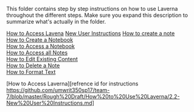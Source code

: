 This folder contains step by step instructions on how to use Laverna throughout the different steps. Make sure you expand this description to summarize what's actually in the folder. 


[How to Access Lavena](2.1-How%to%Access%Laverna.md)
[New User Instructions](2.2-New%User%Instructions.md)
[How to create a note](2.3-How%to%Create%a%Note.md)  
[How to Create a Notebook](2.4-How%to%Create%a%Notebook.md)  
[How to Access a Notebook](2.5-How%to%Access%a%Notebook.md)  
[How to Access all Notes](2.6-How%to%Access%all%Notes.md)  
[How to Edit Existing Content](2.7-How%to%Edit%Existing%Content.md)  
[How to Delete a Note](2.8-How%to%Delete%a%Note.md)  
[How to Format Text](2.9-How%to%Format%Text.md)  

[How to Access Laverna][refrence id for instructions https://github.com/umwrit350sp17/team-7/blob/master/Rough%20Draft/How%20to%20Use%20Laverna/2.2-New%20User%20Instructions.md] 

